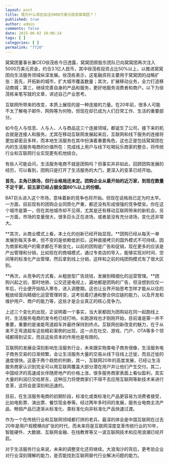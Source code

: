 ```yaml
---
layout: post
title: 我为什么现在加注5000万美元投资窝窝团？！
published: true
author: admin
comments: false
date: 2015-06-02 10:06:14
tags: [ ]
categories: [ ]
permalink: "7720"
---
```



窝窝团董事长兼CEO徐茂栋今日透露，窝窝团原股东团队已向窝窝团再次注入5000万美元资金，约合3.1亿人民币，其中徐茂栋投资占比50%以上，以推进窝窝团向生活服务领域纵深发展。徐茂栋表示，这笔融资将主要用于窝窝团的战略扩张：首先，开拓新的城市，扩大城市覆盖数量；其次，扩展移动业务，全力打造移动商城；第三，继续完善自身的产品和服务，更好地服务消费者和商户。以下为徐茂栋亲笔写就的文章，讲述自己产业思考。

互联网所带来的改变，本质上展现的是一种连接的力量。在20年前，很多人可能不太了解电子邮件、网购等为何物，但现在却已成为人们日常工作、生活的重要部分。

如今在人与信息、人与人、人与商品这三个连接领域，都诞生了公司，接下来的机会就是连接人和服务。尤其在移动互联网发展起来后，互联网和线下服务的连接将更加紧密且多样，而本地生活服务在其中扮演着重要角色，这也正是包括窝窝团在内的生活服务电商的价值所在：完成线上用户与线下吃喝玩乐商家的整合，将传统行业和互联网行业实现更有机地结合。

有些人可能会问，生活服务电商不就是团购吗？但事实并非如此，回顾团购发展的经历，可以看到，团购只是打开了生活服务的大门，更深入的变革已经开始。

**首先，主角已换场，但行业格局还未定。团购企业从最开始的近万家，到现在数量不足千家，前五家已经占据全国80%以上的份额。**

BAT巨头进入这个市场，意味着新的竞争也将开始。但现在说格局已定为时太早。一方面，目前现有的团购企业同质化严重，都还没有形成很强的竞争壁垒。你在这个城市是第一，但在其他城市却不见得，尤其是还有移动互联网带来的新机会。另一方面，市场的变量很大，很多巨头正在进场，或者是没有充分进场，变化还非常大。

**其次，从商业模式上看，本土化的创新已经开始显现。**团购已经从每天一单发展到每天多单，但不变的是依赖低折扣，这种直接拷贝的国外模式不可持续。因为商家和用户的需求都在不断变化，以前的团购是广告和促销，现在更多的应该是产出管理和分销，比如现在的商城模式，通过专卖店的导入，能够实现对时间、空间等的标准化产出管理，然后拿到线上分销，这样和之前的纯团购模式有了很大区别。

**再次，从竞争的方式看，从粗放型广告烧钱，发展到精细化的运营管理。**团购兴起之初，那时地铁、公交还是电视上，遍地都是团购的广告，但没想到仅仅一年后，行业便开始陷入寒冬，进入调整期。这也让业界开始思考怎样才能从以往的粗放经营向精细化运营管理转变，这考验着打通和整合供应链的能力，以及开发和维护用户、商户的能力等，这些才是企业真正的核心竞争力。

上述三个变化的出现，正说明着一个事实，当大家都因为团购站在同一起跑线上时，生活服务电商的发令枪已经打响，长跑游戏也才刚刚开始，目前谁是第一并不重要，重要的是谁能弯道超车并最终保持到终点。互联网创新改变的魅力，在于从来不乏弯道超车这些精彩案例的出现，这一点在社交、游戏、门户、OTA等多个领域都得到证实，而且这些资本的作用也是有限的。

互联网的发展会深刻影响生活服务行业，未来跟实物类电子商务很像，生活服务电子商务交易的日渐频繁，会让生活服务大量的交易从线下往线上迁徙，而且迁徙的速度很快。这基于两个趋势的判断，其一，互联网20年的高度发展，已经让生活服务商家认识到完全可以用互联网覆盖大部分潜在用户并让他们产生交付。其二，中国经济的高速成长伴随房地产的价格上涨，很多服务商家表面上看似盈利，其实大量的利润已交给房东，这种压力将使商家们不得不去应用互联网等新技术来进行变革，这将会是深刻和迅速的。

目前，在生活服务电商的初期阶段，标准化或类标准化产品更容易为消费者接受，比如电影票、演出票、餐饮现金券等。经过两年多时间的发展，服务业电商主流产品、畅销产品已逐渐从标准化、类标准化向非标准化产品快速过渡。

作为一个在传统行业和互联网领域都打拼的老兵，最深的体会是中国互联网在过去20年是用户规模横向扩张的时代，而未来将是互联网深度变革传统行业的10年，智能硬件、大数据、互联网金融、在线教育等又一波互联网技术和应用浪潮已经开启。

对于生活服务行业来说，未来的调整变化还将继续。大浪淘沙的背后，更考验企业对行业深刻理解的能力，是否能找到互联网替代行业解决问题的能力。